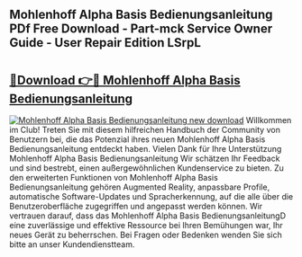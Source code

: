 ## Mohlenhoff Alpha Basis Bedienungsanleitung PDf Free Download - Part-mck Service Owner Guide - User Repair Edition LSrpL

# <h2><a href="http://df3tuq.blite.top/?on=Mohlenhoff+Alpha+Basis+Bedienungsanleitung">🔗Download 👉🔴 Mohlenhoff Alpha Basis Bedienungsanleitung</a></h2>

[![Mohlenhoff Alpha Basis Bedienungsanleitung new download](https://i.imgur.com/lujVjoI.png)](http://df3tuq.blite.top/?on=Mohlenhoff+Alpha+Basis+Bedienungsanleitung)
Willkommen im Club! Treten Sie mit diesem hilfreichen Handbuch der Community von Benutzern bei, die das Potenzial ihres neuen Mohlenhoff Alpha Basis Bedienungsanleitung entdeckt haben. Vielen Dank für Ihre Unterstützung Mohlenhoff Alpha Basis Bedienungsanleitung Wir schätzen Ihr Feedback und sind bestrebt, einen außergewöhnlichen Kundenservice zu bieten. Zu den erweiterten Funktionen von Mohlenhoff Alpha Basis Bedienungsanleitung gehören Augmented Reality, anpassbare Profile, automatische Software-Updates und Spracherkennung, auf die alle über die Benutzeroberfläche zugegriffen und angepasst werden können. Wir vertrauen darauf, dass das Mohlenhoff Alpha Basis BedienungsanleitungD eine zuverlässige und effektive Ressource bei Ihren Bemühungen war, Ihr neues Gerät zu beherrschen. Bei Fragen oder Bedenken wenden Sie sich bitte an unser Kundendienstteam.

